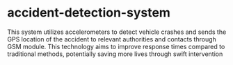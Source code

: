# accident-detection-system
This system utilizes accelerometers to detect vehicle crashes and sends the GPS location of the accident to relevant authorities and contacts through GSM module. This technology aims to improve response times compared to traditional methods, potentially saving more lives through swift intervention
